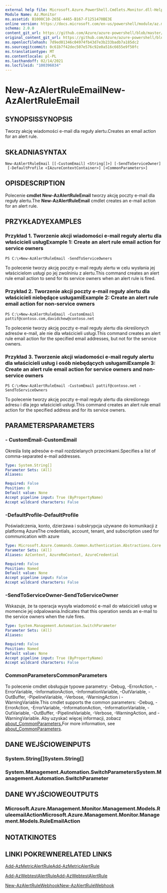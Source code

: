 ```yaml
---
external help file: Microsoft.Azure.PowerShell.Cmdlets.Monitor.dll-Help.xml
Module Name: Az.Monitor
ms.assetid: B1000C10-265E-4465-B167-F1251470BE3E
online version: https://docs.microsoft.com/en-us/powershell/module/az.monitor/new-azalertruleemail
schema: 2.0.0
content_git_url: https://github.com/Azure/azure-powershell/blob/master/src/Monitor/Monitor/help/New-AzAlertRuleEmail.md
original_content_git_url: https://github.com/Azure/azure-powershell/blob/master/src/Monitor/Monitor/help/New-AzAlertRuleEmail.md
ms.openlocfilehash: 7d9ed01346c04974fb43d7e3b233badb7a185dc2
ms.sourcegitcommit: 0c61b7f42dec507e576c92e0a516c6655e9f50fc
ms.translationtype: MT
ms.contentlocale: pl-PL
ms.lasthandoff: 02/14/2021
ms.locfileid: "100396034"
---
```

# <span data-ttu-id="3d9f5-101">New-AzAlertRuleEmail</span><span class="sxs-lookup"><span data-stu-id="3d9f5-101">New-AzAlertRuleEmail</span></span>

## <span data-ttu-id="3d9f5-102">SYNOPSIS</span><span class="sxs-lookup"><span data-stu-id="3d9f5-102">SYNOPSIS</span></span>
<span data-ttu-id="3d9f5-103">Tworzy akcję wiadomości e-mail dla reguły alertu.</span><span class="sxs-lookup"><span data-stu-id="3d9f5-103">Creates an email action for an alert rule.</span></span>

## <span data-ttu-id="3d9f5-104">SKŁADNIA</span><span class="sxs-lookup"><span data-stu-id="3d9f5-104">SYNTAX</span></span>

```
New-AzAlertRuleEmail [[-CustomEmail] <String[]>] [-SendToServiceOwner]
 [-DefaultProfile <IAzureContextContainer>] [<CommonParameters>]
```

## <span data-ttu-id="3d9f5-105">OPIS</span><span class="sxs-lookup"><span data-stu-id="3d9f5-105">DESCRIPTION</span></span>
<span data-ttu-id="3d9f5-106">Polecenie **cmdlet New-AzAlertRuleEmail** tworzy akcję poczty e-mail dla reguły alertu.</span><span class="sxs-lookup"><span data-stu-id="3d9f5-106">The **New-AzAlertRuleEmail** cmdlet creates an e-mail action for an alert rule.</span></span>

## <span data-ttu-id="3d9f5-107">PRZYKŁADY</span><span class="sxs-lookup"><span data-stu-id="3d9f5-107">EXAMPLES</span></span>

### <span data-ttu-id="3d9f5-108">Przykład 1. Tworzenie akcji wiadomości e-mail reguły alertu dla właścicieli usług</span><span class="sxs-lookup"><span data-stu-id="3d9f5-108">Example 1: Create an alert rule email action for service owners</span></span>
```
PS C:\>New-AzAlertRuleEmail -SendToServiceOwners
```

<span data-ttu-id="3d9f5-109">To polecenie tworzy akcję poczty e-mail reguły alertu w celu wysłania jej właścicielom usługi po jej zwolniniu z alertu.</span><span class="sxs-lookup"><span data-stu-id="3d9f5-109">This command creates an alert rule email action to send for its service owners when an alert rule is fired.</span></span>

### <span data-ttu-id="3d9f5-110">Przykład 2. Tworzenie akcji poczty e-mail reguły alertu dla właścicieli niebędące usługami</span><span class="sxs-lookup"><span data-stu-id="3d9f5-110">Example 2: Create an alert rule email action for non-service owners</span></span>
```
PS C:\>New-AzAlertRuleEmail -CustomEmail pattif@contoso.com,davidchew@contoso.net
```

<span data-ttu-id="3d9f5-111">To polecenie tworzy akcję poczty e-mail reguły alertu dla określonych adresów e-mail, ale nie dla właścicieli usługi.</span><span class="sxs-lookup"><span data-stu-id="3d9f5-111">This command creates an alert rule email action for the specified email addresses, but not for the service owners.</span></span>

### <span data-ttu-id="3d9f5-112">Przykład 3. Tworzenie akcji wiadomości e-mail reguły alertu dla właścicieli usług i osób niebędących usługami</span><span class="sxs-lookup"><span data-stu-id="3d9f5-112">Example 3: Create an alert rule email action for service owners and non-service owners</span></span>
```
PS C:\>New-AzAlertRuleEmail -CustomEmail pattif@contoso.net -SendToServiceOwners
```

<span data-ttu-id="3d9f5-113">To polecenie tworzy akcję poczty e-mail reguły alertu dla określonego adresu i dla jego właścicieli usługi.</span><span class="sxs-lookup"><span data-stu-id="3d9f5-113">This command creates an alert rule email action for the specified address and for its service owners.</span></span>

## <span data-ttu-id="3d9f5-114">PARAMETERS</span><span class="sxs-lookup"><span data-stu-id="3d9f5-114">PARAMETERS</span></span>

### <span data-ttu-id="3d9f5-115">- CustomEmail</span><span class="sxs-lookup"><span data-stu-id="3d9f5-115">-CustomEmail</span></span>
<span data-ttu-id="3d9f5-116">Określa listę adresów e-mail rozdzielanych przecinkami.</span><span class="sxs-lookup"><span data-stu-id="3d9f5-116">Specifies a list of comma-separated e-mail addresses.</span></span>

```yaml
Type: System.String[]
Parameter Sets: (All)
Aliases:

Required: False
Position: 0
Default value: None
Accept pipeline input: True (ByPropertyName)
Accept wildcard characters: False
```

### <span data-ttu-id="3d9f5-117">-DefaultProfile</span><span class="sxs-lookup"><span data-stu-id="3d9f5-117">-DefaultProfile</span></span>
<span data-ttu-id="3d9f5-118">Poświadczenia, konto, dzierżawa i subskrypcja używane do komunikacji z platformą Azure</span><span class="sxs-lookup"><span data-stu-id="3d9f5-118">The credentials, account, tenant, and subscription used for communication with azure</span></span>

```yaml
Type: Microsoft.Azure.Commands.Common.Authentication.Abstractions.Core.IAzureContextContainer
Parameter Sets: (All)
Aliases: AzContext, AzureRmContext, AzureCredential

Required: False
Position: Named
Default value: None
Accept pipeline input: False
Accept wildcard characters: False
```

### <span data-ttu-id="3d9f5-119">-SendToServiceOwner</span><span class="sxs-lookup"><span data-stu-id="3d9f5-119">-SendToServiceOwner</span></span>
<span data-ttu-id="3d9f5-120">Wskazuje, że ta operacja wysyła wiadomość e-mail do właścicieli usług w momencie jej odpalowania.</span><span class="sxs-lookup"><span data-stu-id="3d9f5-120">Indicates that this operation sends an e-mail to the service owners when the rule fires.</span></span>

```yaml
Type: System.Management.Automation.SwitchParameter
Parameter Sets: (All)
Aliases:

Required: False
Position: Named
Default value: None
Accept pipeline input: True (ByPropertyName)
Accept wildcard characters: False
```

### <span data-ttu-id="3d9f5-121">CommonParameters</span><span class="sxs-lookup"><span data-stu-id="3d9f5-121">CommonParameters</span></span>
<span data-ttu-id="3d9f5-122">To polecenie cmdlet obsługuje typowe parametry: -Debug, -ErrorAction, -ErrorVariable, -InformationAction, -InformationVariable, -OutVariable, -OutBuffer, -PipelineVariable, -Verbose, -WarningAction i -WarningVariable.</span><span class="sxs-lookup"><span data-stu-id="3d9f5-122">This cmdlet supports the common parameters: -Debug, -ErrorAction, -ErrorVariable, -InformationAction, -InformationVariable, -OutVariable, -OutBuffer, -PipelineVariable, -Verbose, -WarningAction, and -WarningVariable.</span></span> <span data-ttu-id="3d9f5-123">Aby uzyskać więcej informacji, zobacz [about_CommonParameters.](http://go.microsoft.com/fwlink/?LinkID=113216)</span><span class="sxs-lookup"><span data-stu-id="3d9f5-123">For more information, see [about_CommonParameters](http://go.microsoft.com/fwlink/?LinkID=113216).</span></span>

## <span data-ttu-id="3d9f5-124">DANE WEJŚCIOWE</span><span class="sxs-lookup"><span data-stu-id="3d9f5-124">INPUTS</span></span>

### <span data-ttu-id="3d9f5-125">System.String[]</span><span class="sxs-lookup"><span data-stu-id="3d9f5-125">System.String[]</span></span>

### <span data-ttu-id="3d9f5-126">System.Management.Automation.SwitchParameters</span><span class="sxs-lookup"><span data-stu-id="3d9f5-126">System.Management.Automation.SwitchParameter</span></span>

## <span data-ttu-id="3d9f5-127">DANE WYJŚCIOWE</span><span class="sxs-lookup"><span data-stu-id="3d9f5-127">OUTPUTS</span></span>

### <span data-ttu-id="3d9f5-128">Microsoft.Azure.Management.Monitor.Management.Models.RuleemailAction</span><span class="sxs-lookup"><span data-stu-id="3d9f5-128">Microsoft.Azure.Management.Monitor.Management.Models.RuleEmailAction</span></span>

## <span data-ttu-id="3d9f5-129">NOTATKI</span><span class="sxs-lookup"><span data-stu-id="3d9f5-129">NOTES</span></span>

## <span data-ttu-id="3d9f5-130">LINKI POKREWNE</span><span class="sxs-lookup"><span data-stu-id="3d9f5-130">RELATED LINKS</span></span>


[<span data-ttu-id="3d9f5-131">Add-AzMetricAlertRule</span><span class="sxs-lookup"><span data-stu-id="3d9f5-131">Add-AzMetricAlertRule</span></span>](./Add-AzMetricAlertRule.md)

[<span data-ttu-id="3d9f5-132">Add-AzWebtestAlertRule</span><span class="sxs-lookup"><span data-stu-id="3d9f5-132">Add-AzWebtestAlertRule</span></span>](./Add-AzWebtestAlertRule.md)

[<span data-ttu-id="3d9f5-133">New-AzAlertRuleWebhook</span><span class="sxs-lookup"><span data-stu-id="3d9f5-133">New-AzAlertRuleWebhook</span></span>](./New-AzAlertRuleWebhook.md)


